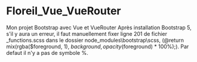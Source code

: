 # Floreil_Vue_VueRouter
 Mon projet Bootstrap avec Vue et VueRouter
Après installation Bootstrap 5, s'il y aura un erreur, il faut manuellement fixer ligne 201 de fichier _functions.scss dans le dossier node_modules\bootstrap\scss\,  (@return mix(rgba($foreground, 1), $background, opacity($foreground) * 100%);). Par defaut il n'y a pas de symbole %.
